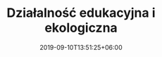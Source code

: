 ---
title: "Działalność edukacyjna i ekologiczna"
date: 2019-09-10T13:51:25+06:00
draft: false
description: "this is meta description"
bg_image : "images/bg/cta-bg.jpg"
################################# Faq ####################################
faq:
  title_outline : "Działania ekologiczne"
  title : "Działania ekologiczne"
  content : "Lorem ipsum dolor sit amet, consectetur adipisicing elit. Reiciendis fugit doloribus sunt sapiente,
            corrupti numquam, earum molestiae iure maxime in nostrum sit facilis nemo. Magnam quam voluptate consequatur
            inventore numquam?"
  faq_item:
    # faq item loop
    - title : "How to buy a Tickets"
      content : "Lorem ipsum dolor sit amet, consectetur adipisicing elit. Tempore beatae eius incidunt repudiandae deserunt illum quaerat ipsum rem odio, commodi."
      
    # faq item loop
    - title : "Which payments method are avaliable?"
      content : "Lorem ipsum dolor sit amet, consectetur adipisicing elit. Tempore beatae eius incidunt repudiandae deserunt illum quaerat ipsum rem odio, commodi."
      
    # faq item loop
    - title : "Is refund is avalaible for valid reason?"
      content : "Lorem ipsum dolor sit amet, consectetur adipisicing elit. Tempore beatae eius incidunt repudiandae deserunt illum quaerat ipsum rem odio, commodi."
      
    # faq item loop
    - title : "How to buy a Tickets"
      content : "Lorem ipsum dolor sit amet, consectetur adipisicing elit. Tempore beatae eius incidunt repudiandae deserunt illum quaerat ipsum rem odio, commodi."
      
    # faq item loop
    - title : "When i wil have to reach?"
      content : "Lorem ipsum dolor sit amet, consectetur adipisicing elit. Tempore beatae eius incidunt repudiandae deserunt illum quaerat ipsum rem odio, commodi."

  ################ support #################
  support:
    title : "Need Any further Support?"
    button:
      lable : "Contact us"
      link : "contact"
---